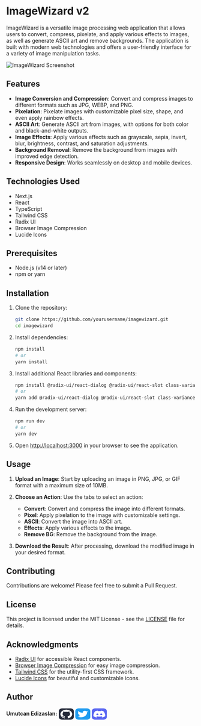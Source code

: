 # ImageWizard v2

ImageWizard is a versatile image processing web application that allows users to convert, compress, pixelate, and apply various effects to images, as well as generate ASCII art and remove backgrounds. The application is built with modern web technologies and offers a user-friendly interface for a variety of image manipulation tasks.

![ImageWizard Screenshot](Animation.gif)

## Features

- **Image Conversion and Compression**: Convert and compress images to different formats such as JPG, WEBP, and PNG.
- **Pixelation**: Pixelate images with customizable pixel size, shape, and even apply rainbow effects.
- **ASCII Art**: Generate ASCII art from images, with options for both color and black-and-white outputs.
- **Image Effects**: Apply various effects such as grayscale, sepia, invert, blur, brightness, contrast, and saturation adjustments.
- **Background Removal**: Remove the background from images with improved edge detection.
- **Responsive Design**: Works seamlessly on desktop and mobile devices.

## Technologies Used

- Next.js
- React
- TypeScript
- Tailwind CSS
- Radix UI
- Browser Image Compression
- Lucide Icons

## Prerequisites

- Node.js (v14 or later)
- npm or yarn

## Installation

1. Clone the repository:
   ```bash
   git clone https://github.com/yourusername/imagewizard.git
   cd imagewizard
   ```

2. Install dependencies:
   ```bash
   npm install
   # or
   yarn install
   ```

3. Install additional React libraries and components:
   ```bash
   npm install @radix-ui/react-dialog @radix-ui/react-slot class-variance-authority lucide-react
   # or
   yarn add @radix-ui/react-dialog @radix-ui/react-slot class-variance-authority lucide-react
   ```

4. Run the development server:
   ```bash
   npm run dev
   # or
   yarn dev
   ```

5. Open [http://localhost:3000](http://localhost:3000) in your browser to see the application.

## Usage

1. **Upload an Image**: Start by uploading an image in PNG, JPG, or GIF format with a maximum size of 10MB.
2. **Choose an Action**: Use the tabs to select an action:
   - **Convert**: Convert and compress the image into different formats.
   - **Pixel**: Apply pixelation to the image with customizable settings.
   - **ASCII**: Convert the image into ASCII art.
   - **Effects**: Apply various effects to the image.
   - **Remove BG**: Remove the background from the image.

3. **Download the Result**: After processing, download the modified image in your desired format.

## Contributing

Contributions are welcome! Please feel free to submit a Pull Request.

## License

This project is licensed under the MIT License - see the [LICENSE](LICENSE) file for details.

## Acknowledgments

- [Radix UI](https://www.radix-ui.com/) for accessible React components.
- [Browser Image Compression](https://www.npmjs.com/package/browser-image-compression) for easy image compression.
- [Tailwind CSS](https://tailwindcss.com/) for the utility-first CSS framework.
- [Lucide Icons](https://lucide.dev/) for beautiful and customizable icons.

## Author

<p align="left">
<b>Umutcan Edizaslan:</b>
<a href="https://github.com/U-C4N" target="blank"><img align="center" src="https://raw.githubusercontent.com/tandpfun/skill-icons/main/icons/Github-Dark.svg" alt="TutTrue" height="30" width="40" /></a>
<a href="https://x.com/UEdizaslan" target="blank"><img align="center" src="https://raw.githubusercontent.com/tandpfun/skill-icons/main/icons/Twitter.svg" height="30" width="40" /></a>
<a href="https://discord.gg/2Tutcj6u" target="blank"><img align="center" src="https://raw.githubusercontent.com/tandpfun/skill-icons/main/icons/Discord.svg" height="30" width="40" /></a>
</p>

